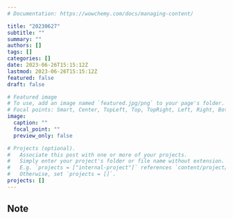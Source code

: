 ```yaml
---
# Documentation: https://wowchemy.com/docs/managing-content/

title: "20230627"
subtitle: ""
summary: ""
authors: []
tags: []
categories: []
date: 2023-06-26T15:15:12Z
lastmod: 2023-06-26T15:15:12Z
featured: false
draft: false

# Featured image
# To use, add an image named `featured.jpg/png` to your page's folder.
# Focal points: Smart, Center, TopLeft, Top, TopRight, Left, Right, BottomLeft, Bottom, BottomRight.
image:
  caption: ""
  focal_point: ""
  preview_only: false

# Projects (optional).
#   Associate this post with one or more of your projects.
#   Simply enter your project's folder or file name without extension.
#   E.g. `projects = ["internal-project"]` references `content/project/deep-learning/index.md`.
#   Otherwise, set `projects = []`.
projects: []
---
```


## Note

